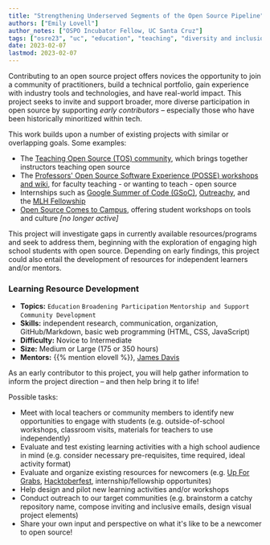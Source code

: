```yaml
---
title: "Strengthening Underserved Segments of the Open Source Pipeline"
authors: ["Emily Lovell"]
author_notes: ["OSPO Incubator Fellow, UC Santa Cruz"]
tags: ["osre23", "uc", "education", "teaching", "diversity and inclusion", "newcomers"]
date: 2023-02-07
lastmod: 2023-02-07
---
```


Contributing to an open source project offers novices the opportunity to join a community of practitioners, build a technical portfolio, gain experience with industry tools and technologies, and have real-world impact. This project seeks to invite and support broader, more diverse participation in open source by supporting _early contributors_ – especially those who have been historically minoritized within tech. 

This work builds upon a number of existing projects with similar or overlapping goals. Some examples:
- The [Teaching Open Source (TOS) community](http://teachingopensource.org), which brings together instructors teaching open source 
- The [Professors' Open Source Software Experience (POSSE) workshops and wiki](http://foss2serve.org/index.php/POSSE), for faculty teaching - or wanting to teach - open source 
- Internships such as [Google Summer of Code (GSoC)](https://summerofcode.withgoogle.com), [Outreachy](https://www.outreachy.org), and the [MLH Fellowship](https://fellowship.mlh.io)
- [Open Source Comes to Campus](https://campus.openhatch.org), offering student workshops on tools and culture _[no longer active]_

This project will investigate gaps in currently available resources/programs and seek to address them, beginning with the exploration of engaging high school students with open source. Depending on early findings, this project could also entail the development of resources for independent learners and/or mentors. 
 

### Learning Resource Development

- **Topics:** `Education` `Broadening Participation` `Mentorship and Support` `Community Development`
- **Skills:** independent research, communication, organization, GitHub/Markdown, basic web programming (HTML, CSS, JavaScript)
- **Difficulty:** Novice to Intermediate
- **Size:** Medium or Large (175 or 350 hours)
- **Mentors:** {{% mention elovell %}}, [James Davis](mailto:davis@soe.ucsc.edu)

As an early contributor to this project, you will help gather information to inform the project direction – and then help bring it to life!

Possible tasks:
- Meet with local teachers or community members to identify new opportunities to engage with students (e.g. outside-of-school workshops, classroom visits, materials for teachers to use independently)
- Evaluate and test existing learning activities with a high school audience in mind (e.g. consider necessary pre-requisites, time required, ideal activity format)
- Evaluate and organize existing resources for newcomers (e.g. [Up For Grabs](https://up-for-grabs.net/#/), [Hacktoberfest](https://hacktoberfest.com), internship/fellowship opportunites)
- Help design and pilot new learning activities and/or workshops
- Conduct outreach to our target communities (e.g. brainstorm a catchy repository name, compose inviting and inclusive emails, design visual project elements)
- Share your own input and perspective on what it's like to be a newcomer to open source! 
